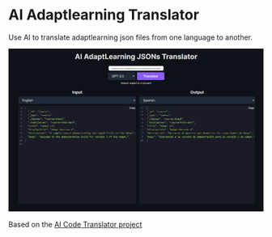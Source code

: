 # AI Adaptlearning Translator

Use AI to translate adaptlearning json files from one language to another.

![AI Adaptlearning Translator](./public/screenshot.png)

Based on the [AI Code Translator project](https://github.com/mckaywrigley/ai-code-translator/tree/main) 